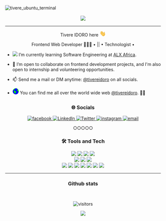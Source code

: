 <img align="center" src="https://github.com/tivereidoro/Frontend-Mentor_NFT-card/assets/105525310/34a133d7-bf46-469e-91b8-ac0e9c0d5e7a" alt="tivere_ubuntu_terminal"/>
<br>
<br>

<div align="center">
  <a href="https://git.io/typing-svg">
    <img src="https://readme-typing-svg.herokuapp.com?size=30&duration=4000&color=84D732&center=true&vCenter=true&width=900&lines=Hello+world.!!%F0%9F%91%8B+++Welcome+to+my+profile.;I'm+Tivere+IDORO...;I'm+a+frontend+developer%2C;and+software+engineer+in+training.">
  </a>
</div>

---

<div align="center">

<p> Tivere IDORO here <img alt="Hi" width="20px" src="https://github.com/jzamora5/jzamora5/blob/main/assets/Hi.gif?raw=true"/></p>
Frontend Web Developer 👨🏻‍💻 • || • Technologist •
</div>

<p align="justify">

- <img src="https://media.tenor.com/images/ccb959edb41a02737755b2209ef7d97a/tenor.gif" width="20px"/> I’m currently learning Software Engineering at [ALX Africa](https://twitter.com/alx_africa).

- 👯 I’m open to collaborate on frontend development projects, and I'm also open to internship and volunteering opportunities. 

- 📫 Send me a mail or DM anytime: <a href="mailto:tivereidoro@yahoo.com" target="_blank">@tivereidoro</a>  on all socials.

- <nbsp> <img alt="Earth" width="20px" src="https://github.com/jzamora5/jzamora5/blob/main/assets/Earth.gif?raw=true"/> You can find me all over the world wide web [@tivereidoro](https://tivereidoro.bio.link). 🚀🚀
</p>

##

<div align="center">

### 🌐 Socials
</div>

<p align="center">

<a href="https://www.facebook.com/idorotee">
    <img alt="facebook" src="https://img.shields.io/badge/Tivere IDORO-1877F2?style=flat&logo=facebook&logoColor=white" />
</a>
<a href="https://linkedin.com/in/tivereidoro">
    <img alt="LinkedIn" src="https://img.shields.io/static/v1?label&message=tivereidoro&color=0A66C2&style=flat&logo=linkedin"/>
</a>
<a href="https://twitter.com/tivereidoro/">
    <img alt="Twitter" src="https://img.shields.io/twitter/follow/tivereidoro?style=social&label=@tivereidoro">
</a>
<a href="https://www.instagram.com/tivereidoro/">
    <img alt="instagram" src="https://img.shields.io/static/v1?label&message=@tivereidoro&color=7E3ACE&style=flat&logo=instagram&logoColor=whitesmoke" />
</a>
<a href="mailto:tivereidoro@yahoo.com">
    <img alt="email" src="https://img.shields.io/static/v1?label&message=tivereidoro@yahoo.com&color=whitesmoke&style=flat&logo=gmail" />
</a>
</p>

<p align="center">○○○○○</p>

<div align="center">

### 🛠 Tools and Tech
</div>

<div align='center'>

<img src = "https://img.shields.io/badge/-HTML5-E34F26?style=flat&logo=html5&logoColor=white">
<img src = "https://img.shields.io/badge/-CSS3-1572B6?style=flat&logo=css3&logoColor=white">
<img src="https://img.shields.io/badge/-JavaScript-eed718?style=flat&logo=javascript&logoColor=000">
<img src="https://img.shields.io/badge/Python-3776AB?style=flat&logo=python&logoColor=white">
<br>

<img src="https://img.shields.io/badge/Shell_Scripting-121011?style=flat&logo=gnu-bash&logoColor=white"/>
<img src="http://img.shields.io/badge/-Git-F1502F?style=flat&logo=git&logoColor=FFFFFF">
<img src="http://img.shields.io/badge/-Version Control-000000?style=flat&logo=github&logoColor=FFFFFF">
<br>

<img src="https://img.shields.io/badge/Node.js-43853D?style=flat&logo=node.js&logoColor=white">
<img src="https://img.shields.io/badge/-React-12101f?style=flat&logo=react&logoColor=00c8ff">
<img src="https://img.shields.io/badge/Linux-FCC624?style=flat&logo=linux&logoColor=black">
<img src="https://img.shields.io/badge/Ubuntu-E95420?style=flat&logo=ubuntu&logoColor=white">
<img src="https://img.shields.io/badge/VIM-%2311AB00.svg?&style=flat&logo=vim&logoColor=white"/>
<img src="https://img.shields.io/badge/Emacs-%237F5AB6.svg?&style=flat&logo=gnu-emacs&logoColor=white"/>
<img src="http://img.shields.io/badge/-VS%20Code-007ACC?style=flat&logo=visual%20studio%20code&logoColor=white">

<!-- Coming up -->
<!--
<img src="https://img.shields.io/badge/C-00599C?style=flat&logo=c&logoColor=white">
<img src="https://img.shields.io/badge/Amazon_AWS-232F3E?style=flat&logo=amazon-aws&logoColor=white">
<img src="https://img.shields.io/badge/-Firebase-FFA611?style=flat&logo=firebase&logoColor=FFFFFF">
<img src="https://img.shields.io/badge/-Express.js-787878?style=flat">
<img src="https://img.shields.io/badge/-Sass-cc6699?style=flat&logo=sass&logoColor=ffffff">

<img src="https://img.shields.io/github/followers/{tivereidoro}.svg?style=social&label=Follow&maxAge=2592000"/>
<img src="https://badge-size.herokuapp.com/{tivereidoro}/{repo}/{branch}/{filename}"/>

<img src="https://img.shields.io/badge/Udacity-grey?style=flat&logo=udacity&logoColor=#5FCFEE"/>
<img src="https://img.shields.io/badge/Udemy-EC5252?style=flat&logo=Udemy&logoColor=white"/>
<img src="https://img.shields.io/badge/freecodecamp-27273D?style=flat&logo=freecodecamp&logoColor=white"/>
<img src="https://img.shields.io/badge/Edx-193A3E?style=flat&logo=edx&logoColor=white"/>
<img src="https://img.shields.io/badge/Coursera-0056D2?style=flat&logo=Coursera&logoColor=white"/>
<img src="https://img.shields.io/badge/Python-14354C?style=flat&logo=python&logoColor=white"/>
<img src="https://img.shields.io/badge/pycodestyle-compliant-blue"/>
-->
</div>

---

<div align="center">

### Github stats
</div>

<br>
<div align='center'>
  
![visitors](https://komarev.com/ghpvc/?username=tivereidoro&color=blue&style=social&label=PROFILE+VIEWS)
</div>

<p align="center">
  <img height="200em" src="https://github-readme-stats.vercel.app/api/top-langs/?username=tivereidoro&layout=compact&theme=radical"/> 
<!--   <img height="200em" src="https://github-readme-stats.vercel.app/api?username=tivereidoro&show_icons=true&theme=radical&include_all_commits=true"/> -->

   <!--
   <img height="200em" src="https://github-profile-summary-cards.vercel.app/api/cards/stats?username=tivereidoro&theme=github"/>
   <img height="200em" src="https://github-profile-summary-cards.vercel.app/api/cards/repos-per-language?username=tivereidoro"/>
   -->
</p>
